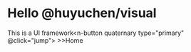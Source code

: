 # Hello @huyuchen/visual

This is a UI framework<n-button quaternary type="primary" @click="jump"> >>Home</n-button>

<script setup>
import { useRouter } from 'vitepress'
const router = useRouter()
const jump = () => {
router.go('/guild/introduce')
}
</script>

